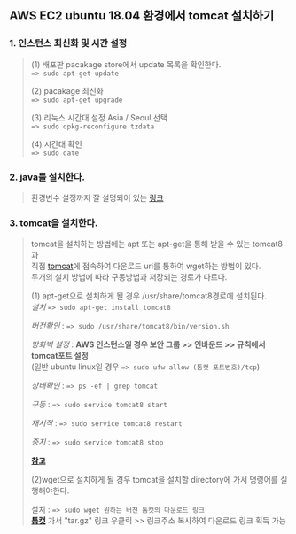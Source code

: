 ## AWS EC2 ubuntu 18.04 환경에서 tomcat 설치하기

### 1. 인스턴스 최신화 및 시간  설정
> (1) 배포판 pacakage store에서 update 목록을 확인한다.    
> ```=> sudo apt-get update```    
> 
> (2) pacakage 최신화   
> ```=> sudo apt-get upgrade```    
>    
> (3) 리눅스 시간대 설정 Asia / Seoul 선택        
> ```=> sudo dpkg-reconfigure tzdata ```   
> 
> (4) 시간대 확인    
> ```=> sudo date ```   

### 2. java를 설치한다.
> 환경변수 설정까지 잘 설명되어 있는 [링크](https://all-record.tistory.com/181?category=733055)     
> 


### 3. tomcat을 설치한다.
> tomcat을 설치하는 방법에는 apt 또는 apt-get을 통해 받을 수 있는 tomcat8과      
> 직접 [tomcat](https://tomcat.apache.org/)에 접속하여 다운로드 uri를 통하여 wget하는 방법이 있다.   
> 두개의 설치 방법에 따라 구동방법과 저장되는 경로가 다르다.
> 
> (1) apt-get으로 설치하게 될 경우 /usr/share/tomcat8경로에 설치된다.     
> *설치*
> ```=> sudo apt-get install tomcat8```  
> 
> *버전확인* : ```=> sudo /usr/share/tomcat8/bin/version.sh```    
> 
> *방화벽 설정* : **AWS 인스턴스일 경우 보안 그룹 >> 인바운드 >> 규칙에서 tomcat포트 설정**    
> (일반 ubuntu linux일 경우 ```=> sudo ufw allow (톰캣 포트번호)/tcp```)     
> 
> *상태확인* : ```=> ps -ef | grep tomcat```    
> 
> *구동* : ```=> sudo service tomcat8 start```     
> 
> *재시작* : ```=> sudo service tomcat8 restart```   
> 
> *중지* : ```=> sudo service tomcat8 stop```    
> 
> **[참고](https://all-record.tistory.com/182)**     
> 
> (2)wget으로 설치하게 될 경우 tomcat을 설치할 directory에 가서 명령어를 실행해야한다.    
> 
> 설치 : ```=> sudo wget 원하는 버전 톰캣의 다운로드 링크```     
> **[톰캣](http://tomcat.apache.org/)** 가서 "tar.gz" 링크 우클릭 >> 링크주소 복사하여 다운로드 링크 획득 가능    
> 
> 
>
